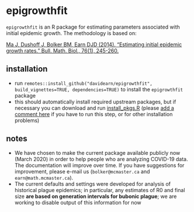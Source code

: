 
# epigrowthfit

`epigrowthfit` is an R package for estimating parameters associated with initial epidemic growth.  The methodology is based on:

[Ma J, Dushoff J, Bolker BM, Earn DJD (2014). “Estimating initial epidemic growth rates.” Bull. Math. Biol., 76(1), 245-260.](https://davidearn.mcmaster.ca/publications/MaEtAl2014)

## installation

- run `remotes::install_github("davidearn/epigrowthfit", build_vignettes=TRUE, dependencies=TRUE)` to install the `epigrowthfit` package
- this should automatically install required upstream packages, but if necessary you can download and run [install_pkgs.R](./install_pkgs.R) (please [add a comment here](https://github.com/davidearn/epigrowthfit/issues/1) if you have to run this step, or for other installation problems)

## notes

- We have chosen to make the current package available publicly now (March 2020) in order to help people who are analyzing COVID-19 data.  The documentation will improve over time.  If you have suggestions for improvement, please e-mail us (`bolker@mcmaster.ca` and `earn@math.mcmaster.ca`).
- The current defaults and settings were developed for analysis of historical plague epidemics; in particular, any estimates of R0 and final size **are based on generation intervals for bubonic plague**; we are working to disable output of this information for now


